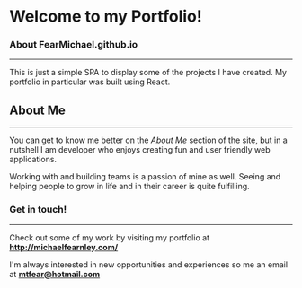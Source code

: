 # Welcome to my Portfolio!

### About FearMichael.github.io
***

This is just a simple SPA to display some of the projects I have created. My portfolio in particular was built using React. 

## About Me
***
You can get to know me better on the _About Me_ section of the site, but in a nutshell I am developer who enjoys creating fun and user friendly web applications.

 Working with and building teams is a passion of mine as well. Seeing and helping people to grow in life and in their career is quite fulfilling.

### Get in touch!
***
Check out some of my work by visiting my portfolio at **http://michaelfearnley.com/**

I'm always interested in new opportunities and experiences so me an email at **mtfear@hotmail.com**
